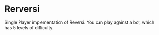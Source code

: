 # Rerversi
Single Player implementation of Reversi. You can play against a bot, which has 5 levels of difficulty. 
